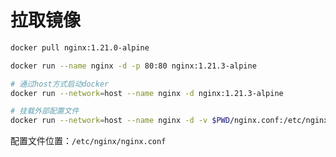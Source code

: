 #  拉取镜像

```bash
docker pull nginx:1.21.0-alpine

docker run --name nginx -d -p 80:80 nginx:1.21.3-alpine

# 通过host方式启动docker
docker run --network=host --name nginx -d nginx:1.21.3-alpine

# 挂载外部配置文件
docker run --network=host --name nginx -d -v $PWD/nginx.conf:/etc/nginx/nginx.conf:ro nginx:1.21.3-alpine
```

配置文件位置：`/etc/nginx/nginx.conf`

